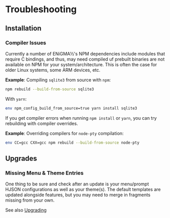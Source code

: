 # Troubleshooting

## Installation

### Compiler Issues
Currently a number of ENiGMA½'s NPM dependencies include modules that require C bindings, and thus, may need compiled uf prebuilt binaries are not available on NPM for your system/architecture. This is often the case for older Linux systems, some ARM devices, etc.

**Example**: Compiling `sqlite3` from source with `npm`:
```bash
npm rebuild --build-from-source sqlite3
```

With `yarn`:
```bash
env npm_config_build_from_source=true yarn install sqlite3
```

If you get compiler errors when running `npm install` or `yarn`, you can try rebuilding with compiler overrides.

**Example**: Overriding compilers for `node-pty` compilation:

```bash
env CC=gcc CXX=gcc npm rebuild --build-from-source node-pty
```

## Upgrades

### Missing Menu & Theme Entries
One thing to be sure and check after an update is your menu/prompt HJSON configurations as well as your theme(s). The default templates are updated alongside features, but you may need to merge in fragments missing from your own.

See also [Upgrading](./docs/_docs/admin/upgrading.md)